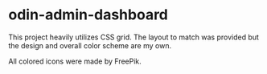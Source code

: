 # odin-admin-dashboard
This project heavily utilizes CSS grid. The layout to match was provided but the design and overall color scheme are my own. 

All colored icons were made by FreePik. 